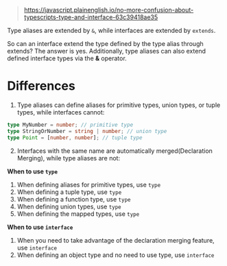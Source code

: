 
> https://javascript.plainenglish.io/no-more-confusion-about-typescripts-type-and-interface-63c39418ae35

Type aliases are extended by `&`, while interfaces are extended by `extends`.

So can an interface extend the type defined by the type alias through extends? The answer is yes. Additionally, type aliases can also extend defined interface types via the **&** operator.

# Differences

1. Type aliases can define aliases for primitive types, union types, or tuple types, while interfaces cannot:

```ts
type MyNumber = number; // primitive type
type StringOrNumber = string | number; // union type
type Point = [number, number]; // tuple type
```

2. Interfaces with the same name are automatically merged(Declaration Merging), while type aliases are not:

**When to use `type`**

1. When defining aliases for primitive types, use `type`
2. When defining a tuple type, use `type`
3. When defining a function type, use `type`
4. When defining union types, use `type`
5. When defining the mapped types, use `type`

**When to use `interface`**

1. When you need to take advantage of the declaration merging feature, use `interface`
2. When defining an object type and no need to use type, use `interface`
